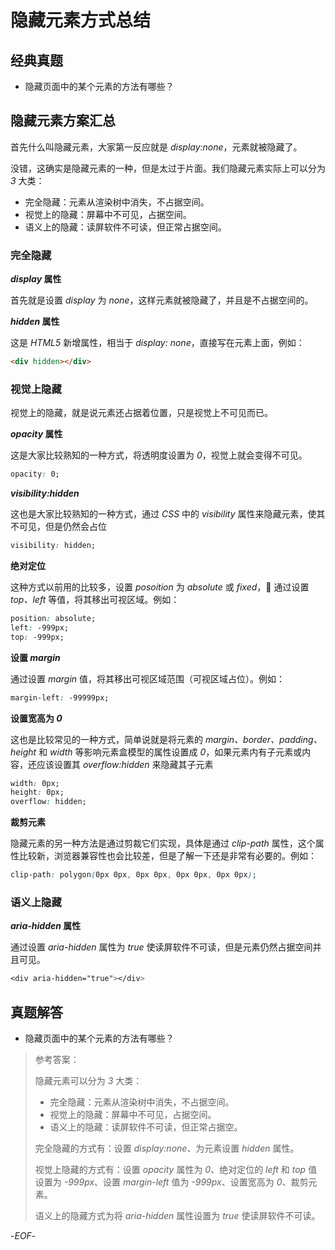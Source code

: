 # 隐藏元素方式总结

## 经典真题

-   隐藏页面中的某个元素的方法有哪些？

## 隐藏元素方案汇总

首先什么叫隐藏元素，大家第一反应就是 _display:none_，元素就被隐藏了。

没错，这确实是隐藏元素的一种，但是太过于片面。我们隐藏元素实际上可以分为 _3_ 大类：

-   完全隐藏：元素从渲染树中消失，不占据空间。
-   视觉上的隐藏：屏幕中不可见，占据空间。
-   语义上的隐藏：读屏软件不可读，但正常占据空间。

### 完全隐藏

**_display_ 属性**

首先就是设置 _display_ 为 _none_，这样元素就被隐藏了，并且是不占据空间的。

**_hidden_ 属性**

这是 _HTML5_ 新增属性，相当于 _display: none_，直接写在元素上面，例如：

```html
<div hidden></div>
```

### 视觉上隐藏

视觉上的隐藏，就是说元素还占据着位置，只是视觉上不可见而已。

**_opacity_ 属性**

这是大家比较熟知的一种方式，将透明度设置为 _0_，视觉上就会变得不可见。

```css
opacity: 0;
```

**_visibility:hidden_**

这也是大家比较熟知的一种方式，通过 _CSS_ 中的 _visibility_ 属性来隐藏元素，使其不可见，但是仍然会占位

```css
visibility: hidden;
```

**绝对定位**

这种方式以前用的比较多，设置 _posoition_ 为 _absolute_ 或 _fixed_， 通过设置 _top、left_ 等值，将其移出可视区域。例如：

```css
position: absolute;
left: -999px;
top: -999px;
```

**设置 _margin_**

通过设置 _margin_ 值，将其移出可视区域范围（可视区域占位）。例如：

```css
margin-left: -99999px;
```

**设置宽高为 _0_**

这也是比较常见的一种方式，简单说就是将元素的 _margin、border、padding、height_ 和 _width_ 等影响元素盒模型的属性设置成 _0_，如果元素内有子元素或内容，还应该设置其 _overflow:hidden_ 来隐藏其子元素

```css
width: 0px;
height: 0px;
overflow: hidden;
```

**裁剪元素**

隐藏元素的另一种方法是通过剪裁它们实现，具体是通过 _clip-path_ 属性，这个属性比较新，浏览器兼容性也会比较差，但是了解一下还是非常有必要的。例如：

```css
clip-path: polygon(0px 0px, 0px 0px, 0px 0px, 0px 0px);
```

### 语义上隐藏

**_aria-hidden_ 属性**

通过设置 _aria-hidden_ 属性为 _true_ 使读屏软件不可读，但是元素仍然占据空间并且可见。

```css
<div aria-hidden="true"></div>
```

## 真题解答

-   隐藏页面中的某个元素的方法有哪些？

> 参考答案：
>
> 隐藏元素可以分为 _3_ 大类：
>
> -   完全隐藏：元素从渲染树中消失，不占据空间。
> -   视觉上的隐藏：屏幕中不可见，占据空间。
> -   语义上的隐藏：读屏软件不可读，但正常占据空。
>
> 完全隐藏的方式有：设置 _display:none_、为元素设置 _hidden_ 属性。
>
> 视觉上隐藏的方式有：设置 _opacity_ 属性为 _0_、绝对定位的 _left_ 和 _top_ 值设置为 _-999px_、设置 _margin-left_ 值为 _-999px_、设置宽高为 _0_、裁剪元素。
>
> 语义上的隐藏方式为将 _aria-hidden_ 属性设置为 _true_ 使读屏软件不可读。

-_EOF_-
